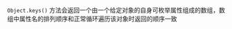 `Object.keys()` 方法会返回一个由一个给定对象的自身可枚举属性组成的数组，数组中属性名的排列顺序和正常循环遍历该对象时返回的顺序一致
<!--stackedit_data:
eyJoaXN0b3J5IjpbLTE2OTIwMDM1NDVdfQ==
-->